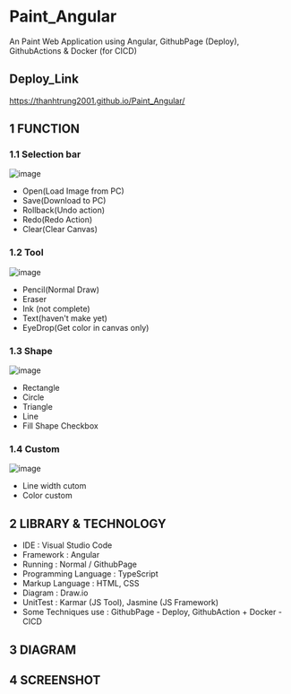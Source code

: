 # Paint_Angular
An Paint Web Application using Angular, GithubPage (Deploy), GithubActions & Docker (for CICD)
## Deploy_Link
<a>https://thanhtrung2001.github.io/Paint_Angular/</a>

## 1 FUNCTION

### 1.1 Selection bar
![image](https://github.com/ThanhTrung2001/Paint_Angular/assets/75150646/6153ca27-2dc4-4981-b6cf-e88a576e6730)
<ul>
<li>Open(Load Image from PC)</li>
<li>Save(Download to PC)</li>
<li>Rollback(Undo action)</li>
<li>Redo(Redo Action)</li>
<li>Clear(Clear Canvas)</li>
</ul>

### 1.2 Tool
![image](https://github.com/ThanhTrung2001/Paint_Angular/assets/75150646/4e735752-621c-4102-8f87-6e6f654983d7)

<ul>
<li>Pencil(Normal Draw)</li>
<li>Eraser</li>
<li>Ink (not complete)</li>
<li>Text(haven't make yet)</li>
<li>EyeDrop(Get color in canvas only)</li>
</ul>

### 1.3 Shape
![image](https://github.com/ThanhTrung2001/Paint_Angular/assets/75150646/12a2fe2e-833e-4a4e-9cac-1f7e54776e8b)

<ul>
<li>Rectangle</li>
<li>Circle</li>
<li>Triangle</li>
<li>Line</li>
<li>Fill Shape Checkbox</li>
</ul>

### 1.4 Custom
![image](https://github.com/ThanhTrung2001/Paint_Angular/assets/75150646/802a229e-002c-4d61-bf76-7cde5a4e55ef)

<ul>
<li>Line width cutom</li>
<li>Color custom</li>
</ul>

## 2 LIBRARY & TECHNOLOGY
<ul>
  <li>IDE : Visual Studio Code</li>
  <li>Framework : Angular</li>
  <li>Running : Normal / GithubPage </li>
  <li>Programming Language : TypeScript</li>
  <li>Markup Language : HTML, CSS</li>
  <li>Diagram : Draw.io</li>
  <li>UnitTest : Karmar (JS Tool), Jasmine (JS Framework)</li>
  <li>Some Techniques use : GithubPage - Deploy, GithubAction + Docker - CICD</li>
 </ul>
 
## 3 DIAGRAM
<ul>
<!--   <li>UseCase Diagram - User </li>
  <img width="700" height="700" src="https://github.com/ThanhTrung2001/OnlineBookShop/assets/75150646/1d3ed45a-57c4-404b-a7e2-65a950f4aa26">
  <li>UseCase Diagram -Admin & Staff </li>
  <img width="700" height="700" src="https://github.com/ThanhTrung2001/OnlineBookShop/assets/75150646/1d3ed45a-57c4-404b-a7e2-65a950f4aa26">
  <li>Activity Diagrams</li>
  <img width="700" height="700" src="https://github.com/ThanhTrung2001/OnlineBookShop/assets/75150646/9311f40e-0fa4-4ac6-896a-f51c9ec0de82">
  <li>Sequence Diagram</li>
  <img width="800" height="600" src="https://github.com/ThanhTrung2001/OnlineBookShop/assets/75150646/6998a653-9569-4161-ba3c-0395d9b6bb09"> -->
</ul>

## 4 SCREENSHOT

<!-- <ul>
  <li>Login/SignUp</li>
    <img width="700" height="500" src=https://github.com/ThanhTrung2001/OnlineBookShop/assets/75150646/688088ac-71b7-4c40-93b7-59b668203d7d>
    <img width="700" height="500" src=https://github.com/ThanhTrung2001/OnlineBookShop/assets/75150646/9386fb86-961a-4328-a850-c8d72599cdf9>
  <li>Profile</li>
    <img width="700" height="500" src=https://github.com/ThanhTrung2001/OnlineBookShop/assets/75150646/ef772ade-876e-4ac5-8f81-92ca47eb80d7>
    <img width="700" height="500" src=https://github.com/ThanhTrung2001/OnlineBookShop/assets/75150646/ba3ba7cd-8ad9-4d1d-869b-32767d681502>
    <img width="700" height="500" src=https://github.com/ThanhTrung2001/OnlineBookShop/assets/75150646/d1cd4345-ba96-4d26-9a7e-05b00f15b9a5>
    <img width="700" height="500" src=https://github.com/ThanhTrung2001/OnlineBookShop/assets/75150646/b6a0e5a5-e9a2-48c3-b752-a44d3b7b5869>
  <li>Cart</li>
    <img width="700" height="500" src=https://github.com/ThanhTrung2001/OnlineBookShop/assets/75150646/290c46b7-48ac-4779-854d-0b1d484e7e61>
    <img width="700" height="500" src=https://github.com/ThanhTrung2001/OnlineBookShop/assets/75150646/9159388f-c7dd-4446-9a07-4eb948b472d2>
</ul> -->
